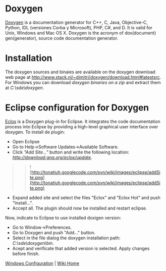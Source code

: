 # Doxygen #

[Doxygen](http://www.stack.nl/~dimitri/doxygen/index.html) is a documentation generator for C++, C, Java, Objective-C, Python, IDL (versiones Corba y Microsoft), PHP, C#, and D. It is valid for Unix, Windows and Mac OS X.
Doxygen is the acronym of dox(document) gen(generator), source code documentation generator.


# Installation #

The doxygen sources and binaies are available on the doxygen download web page at http://www.stack.nl/~dimitri/doxygen/download.html#latestsrc. For Windows you can download _doxygen binaries on a zip_ and extract them at _C:\sde\doxygen_.

# Eclipse configuration for Doxygen #

[Eclox](http://eclox.eu/) is a Doxygen plug-in for Eclipse. It integrates the code documentation process into Eclipse by providing a high-level graphical user interface over doxygen. To install de plugin:

  * Open Eclipse
  * Go to Help->Software Updates->Available Software.
  * Click _"Add Site..."_ button and write the following location: _http://download.gna.org/eclox/update_.
> > ![http://tonatiuh.googlecode.com/svn/wiki/images/eclipse/addSite.png](http://tonatiuh.googlecode.com/svn/wiki/images/eclipse/addSite.png)
  * Expand added site and select the files "Eclox" and "Eclox Hot" and push "Install...".
  * Accept all. The plugin should now be installed and restart eclipse.

Now, indicate to Eclipse to use installed doxigen version:
  * Go to Window->Preferences.
  * Go to Doxygen and push "Add..." button.
  * Select in the file dialog the doxygen installation path: _C:\sde\doxygen\bin_.
  * Acept and verificate that added version is selected. Apply changes before finish.

[Windows Configuration](InstallingForWindows.md) | [Wiki Home](http://code.google.com/p/tonatiuh/w/list)